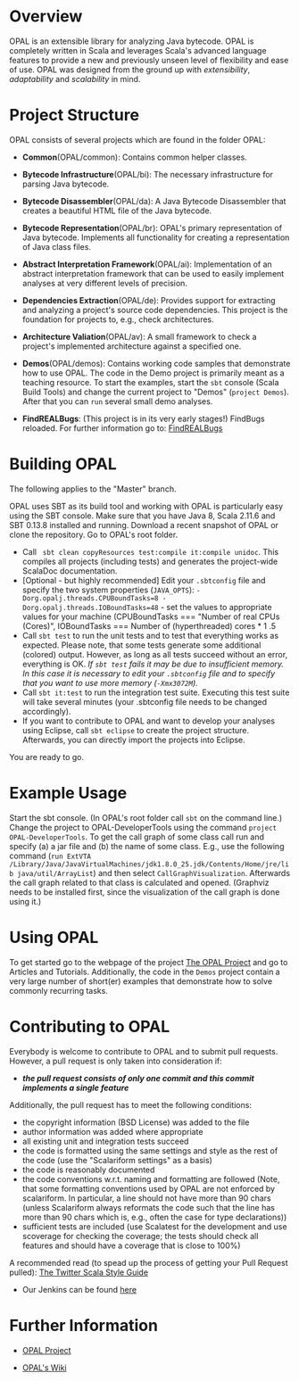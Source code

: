 # Overview
OPAL is an extensible library for analyzing Java bytecode. OPAL is completely written in Scala and leverages Scala's 
advanced language features to provide a new and previously unseen level of flexibility and ease of use. 
OPAL was designed from the ground up with *extensibility*, *adaptability* and *scalability* in mind. 

# Project Structure
OPAL consists of several projects which are found in the folder OPAL:

* **Common**(OPAL/common): Contains common helper classes.

* **Bytecode Infrastructure**(OPAL/bi): The necessary infrastructure for parsing Java bytecode.  

* **Bytecode Disassembler**(OPAL/da): A Java Bytecode Disassembler that creates a beautiful HTML file of the Java bytecode.

* **Bytecode Representation**(OPAL/br): OPAL's primary representation of Java bytecode. Implements all functionality for creating a representation of Java class files.  

* **Abstract Interpretation Framework**(OPAL/ai): Implementation of an abstract interpretation framework that can be used to easily implement analyses at very different levels of precision. 

* **Dependencies Extraction**(OPAL/de): Provides support for extracting and analyzing a project's source code dependencies. This project is the foundation for projects to, e.g., check architectures.

* **Architecture Valiation**(OPAL/av): A small framework to check a project's implemented architecture against a specified one.

* **Demos**(OPAL/demos): Contains working code samples that demonstrate how to use OPAL. The code in the Demo project is primarily meant as a teaching resource. To start the examples, start the `sbt` console (Scala Build Tools) and change the current project to "Demos" (`project Demos`). After that you can `run` several small demo analyses.

* **FindREALBugs**: (This project is in its very early stages!) FindBugs reloaded. For further information go to: [FindREALBugs](https://bitbucket.org/delors/opal/wiki/FindREALBugs)

# Building OPAL #

The following applies to the "Master" branch.

OPAL uses SBT as its build tool and working with OPAL is particularly easy using the SBT console.
Make sure that you have Java 8, Scala 2.11.6 and SBT 0.13.8 installed and running. Download a recent snapshot of OPAL or clone the repository.
Go to OPAL's root folder. 

* Call ` sbt clean copyResources test:compile it:compile unidoc`. This compiles all projects (including tests) and generates the project-wide ScalaDoc documentation.
* [Optional - but highly recommended] Edit your `.sbtconfig` file and specify the two system properties (`JAVA_OPTS`): `-Dorg.opalj.threads.CPUBoundTasks=8
-Dorg.opalj.threads.IOBoundTasks=48` - set the values to appropriate values for your machine (CPUBoundTasks === "Number of real CPUs (Cores)", IOBoundTasks === Number of (hyperthreaded) cores * 1 .5
* Call `sbt test` to run the unit tests and to test that everything works as expected. Please note, that some tests generate some additional (colored) output. However, as long as all tests succeed without an error, everything is OK. *If `sbt test` fails it may be due to insufficient memory. In this case it is necessary to edit your `.sbtconfig` file and to specify that you want to use more memory (`-Xmx3072M`).*
* Call `sbt it:test` to run the integration test suite. Executing this test suite will take several minutes (your .sbtconfig file needs to be changed accordingly).
* If you want to contribute to OPAL and want to develop your analyses using Eclipse, call `sbt eclipse` to create the project structure. Afterwards, you can directly import the projects into Eclipse.

You are ready to go.

# Example Usage #

Start the sbt console. (In OPAL's root folder call `sbt` on the command line.)
Change the project to OPAL-DeveloperTools using the command `project OPAL-DeveloperTools`.
To get the call graph of some class call run and specify (a) a jar file and (b) the name of some class. E.g., use the following command (`run ExtVTA /Library/Java/JavaVirtualMachines/jdk1.8.0_25.jdk/Contents/Home/jre/lib java/util/ArrayList`) and then select `CallGraphVisualization`. Afterwards the call graph related to that class is calculated and opened. (Graphviz needs to be installed first, since the visualization of the call graph is done using it.)

# Using OPAL #
To get started go to the webpage of the project [The OPAL Project](www.opal-project.de) and go to Articles and Tutorials. Additionally, the code in the `Demos` project contain a very large number of short(er) examples that demonstrate how to solve commonly recurring tasks.

# Contributing to OPAL #
Everybody is welcome to contribute to OPAL and to submit pull requests. However, a pull request is only taken into consideration if:

* ___the pull request consists of only **one commit** and this commit implements a single feature___

Additionally, the pull request has to meet the following conditions:

* the copyright information (BSD License) was added to the file
* author information was added where appropriate
* all existing unit and integration tests succeed
* the code is formatted using the same settings and style as the rest of the code (use the "Scalariform settings" as a basis)
* the code is reasonably documented
* the code conventions w.r.t. naming and formatting are followed (Note, that some formatting conventions used by OPAL are not enforced by scalariform. In particular, a line should not have more than 90 chars (unless Scalariform always reformats the code such that the line has more than 90 chars which is, e.g., often the case for type declarations))
* sufficient tests are included (use Scalatest for the development and use scoverage for checking the coverage; the tests should check all features and should have a coverage that is close to 100%)

A recommended read (to spead up the process of getting your Pull Request pulled):
 [The Twitter Scala Style Guide](http://twitter.github.io/effectivescala/)

* Our Jenkins can be found [here](http://opal.st.informatik.tu-darmstadt.de:8080)

# Further Information #

* [OPAL Project](http://www.opal-project.de)

* [OPAL's Wiki](https://bitbucket.org/delors/opal/wiki/Home)
 